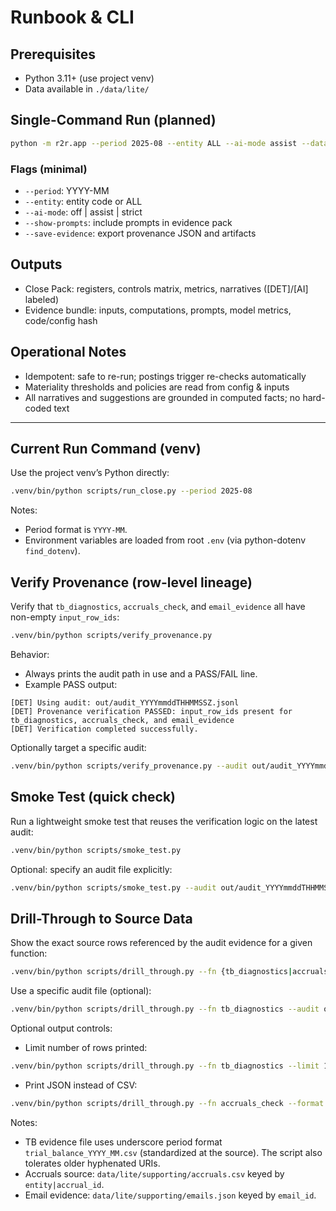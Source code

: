 # Runbook & CLI

## Prerequisites

- Python 3.11+ (use project venv)
- Data available in `./data/lite/`

## Single-Command Run (planned)

```bash
python -m r2r.app --period 2025-08 --entity ALL --ai-mode assist --data ./data/lite --out ./out
```

### Flags (minimal)

- `--period`: YYYY-MM
- `--entity`: entity code or ALL
- `--ai-mode`: off | assist | strict
- `--show-prompts`: include prompts in evidence pack
- `--save-evidence`: export provenance JSON and artifacts

## Outputs

- Close Pack: registers, controls matrix, metrics, narratives ([DET]/[AI] labeled)
- Evidence bundle: inputs, computations, prompts, model metrics, code/config hash

## Operational Notes

- Idempotent: safe to re-run; postings trigger re-checks automatically
- Materiality thresholds and policies are read from config & inputs
- All narratives and suggestions are grounded in computed facts; no hard-coded text

---

## Current Run Command (venv)

Use the project venv’s Python directly:

```bash
.venv/bin/python scripts/run_close.py --period 2025-08
```

Notes:
- Period format is `YYYY-MM`.
- Environment variables are loaded from root `.env` (via python-dotenv `find_dotenv`).

## Verify Provenance (row-level lineage)

Verify that `tb_diagnostics`, `accruals_check`, and `email_evidence` all have non-empty `input_row_ids`:

```bash
.venv/bin/python scripts/verify_provenance.py
```

Behavior:
- Always prints the audit path in use and a PASS/FAIL line.
- Example PASS output:

```text
[DET] Using audit: out/audit_YYYYmmddTHHMMSSZ.jsonl
[DET] Provenance verification PASSED: input_row_ids present for tb_diagnostics, accruals_check, and email_evidence
[DET] Verification completed successfully.
```

Optionally target a specific audit:

```bash
.venv/bin/python scripts/verify_provenance.py --audit out/audit_YYYYmmddTHHMMSSZ.jsonl
```

## Smoke Test (quick check)

Run a lightweight smoke test that reuses the verification logic on the latest audit:

```bash
.venv/bin/python scripts/smoke_test.py
```

Optional: specify an audit file explicitly:

```bash
.venv/bin/python scripts/smoke_test.py --audit out/audit_YYYYmmddTHHMMSSZ.jsonl
```

## Drill-Through to Source Data

Show the exact source rows referenced by the audit evidence for a given function:

```bash
.venv/bin/python scripts/drill_through.py --fn {tb_diagnostics|accruals_check|email_evidence}
```

Use a specific audit file (optional):

```bash
.venv/bin/python scripts/drill_through.py --fn tb_diagnostics --audit out/audit_YYYYmmddTHHMMSSZ.jsonl
```

Optional output controls:

- Limit number of rows printed:

```bash
.venv/bin/python scripts/drill_through.py --fn tb_diagnostics --limit 10
```

- Print JSON instead of CSV:

```bash
.venv/bin/python scripts/drill_through.py --fn accruals_check --format json
```

Notes:
- TB evidence file uses underscore period format `trial_balance_YYYY_MM.csv` (standardized at the source). The script also tolerates older hyphenated URIs.
- Accruals source: `data/lite/supporting/accruals.csv` keyed by `entity|accrual_id`.
- Email evidence: `data/lite/supporting/emails.json` keyed by `email_id`.
